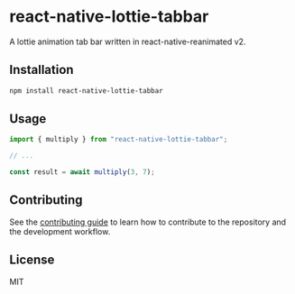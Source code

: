 # react-native-lottie-tabbar

A lottie animation tab bar written in react-native-reanimated v2.

## Installation

```sh
npm install react-native-lottie-tabbar
```

## Usage

```js
import { multiply } from "react-native-lottie-tabbar";

// ...

const result = await multiply(3, 7);
```

## Contributing

See the [contributing guide](CONTRIBUTING.md) to learn how to contribute to the repository and the development workflow.

## License

MIT
